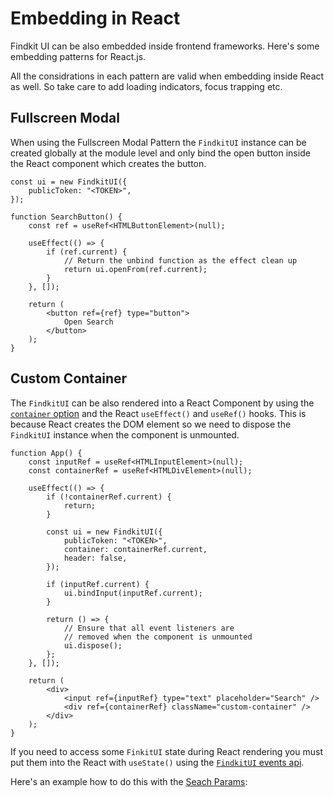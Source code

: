 # Embedding in React

Findkit UI can be also embedded inside frontend frameworks. Here's some
embedding patterns for React.js.

All the considrations in each pattern are valid when embedding inside React as
well. So take care to add loading indicators, focus trapping etc.

## Fullscreen Modal

When using the Fullscreen Modal Pattern the `FindkitUI` instance can be created
globally at the module level and only bind the open button inside the React
component which creates the button.

```tsx
const ui = new FindkitUI({
	publicToken: "<TOKEN>",
});

function SearchButton() {
	const ref = useRef<HTMLButtonElement>(null);

	useEffect(() => {
		if (ref.current) {
			// Return the unbind function as the effect clean up
			return ui.openFrom(ref.current);
		}
	}, []);

	return (
		<button ref={ref} type="button">
			Open Search
		</button>
	);
}
```

<Codesandbox example="bundled/react-fullscreen-modal" />

## Custom Container

The `FindkitUI` can be also rendered into a React Component by using the
[`container` option](/ui/api/#container) and the React `useEffect()` and
`useRef()` hooks. This is because React creates the DOM element so we need
to dispose the `FindkitUI` instance when the component is unmounted.

```tsx
function App() {
	const inputRef = useRef<HTMLInputElement>(null);
	const containerRef = useRef<HTMLDivElement>(null);

	useEffect(() => {
		if (!containerRef.current) {
			return;
		}

		const ui = new FindkitUI({
			publicToken: "<TOKEN>",
			container: containerRef.current,
			header: false,
		});

		if (inputRef.current) {
			ui.bindInput(inputRef.current);
		}

		return () => {
			// Ensure that all event listeners are
			// removed when the component is unmounted
			ui.dispose();
		};
	}, []);

	return (
		<div>
			<input ref={inputRef} type="text" placeholder="Search" />
			<div ref={containerRef} className="custom-container" />
		</div>
	);
}
```

If you need to access some `FinkitUI` state during React rendering you must put
them into the React with `useState()` using the [`FindkitUI` events
api](/ui/api/events).

Here's an example how to do this with the [Seach Params](/ui/api/params):

<Codesandbox example="bundled/react-custom-container" />
